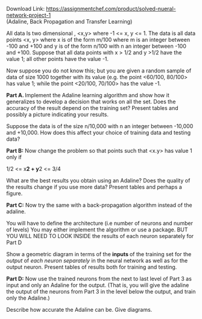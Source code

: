 Download Link: https://assignmentchef.com/product/solved-nueral-network-project-1
<br>
(Adaline, Back Propagation and Transfer Learning)




All data Is two dimensional ,  &lt;x,y&gt;   where    -1 &lt;= x, y &lt;= 1.  The data is all data points &lt;x, y&gt; where   x is of the form m/100 where m is an integer between -100 and +100  and y is of the form  n/100 with n an integer between -100 and +100.  Suppose that all data points with x &gt; 1/2 and y &gt;1/2  have the value 1; all other points have the value -1.

Now  suppose you do not know this; but you are given a random sample of data of size 1000 together with its value (e.g. the point  &lt;60/100,  80/100&gt; has value 1; while the point  &lt;20/100, 70/100&gt; has the value -1.




<strong>Part A. </strong>   Implement the Adaline learning algorithm and show how it generalizes to develop a decision that works on all the set.   Does the accuracy of the result depend on the training set?  Present tables and possibly a picture indicating your results.

Suppose the data is of the size n/10,000 with n an integer between -10,000 and +10,000.    How does this affect your choice of training data and testing data?




<strong>Part B:</strong>   Now change the problem so that points such that &lt;x.y&gt; has value 1 only if

1/2  &lt;= x**2 + y**2 &lt;= 3/4

What are the best results you obtain using an Adaline?   Does the quality of the results change if you use more data?  Present tables and perhaps a figure.

<strong>Part C:</strong>    Now try the same with a back-propagation algorithm instead of the adaline.

You will have to define the architecture (i.e number of neurons and number of levels)   You may either implement the algorithm or use a package.  BUT YOU WILL NEED TO LOOK INSIDE the results of each neuron separately for Part D

Show a geometric diagram in terms of the <strong>inputs </strong>of the training set for the <em>output</em> of <em>each neuron</em> <em>separately</em> in the neural network as well as for the output neuron.   Present tables of results both for training and testing.







<strong>Part D:</strong>   Now use the trained neurons from the next to last level of Part 3 as input and only an Adaline for the output.    (That is, you will give the adaline the output of the neurons from Part 3 in the level below the output,  and train only the Adaline.)

Describe how accurate the Adaline can be.  Give diagrams.




















